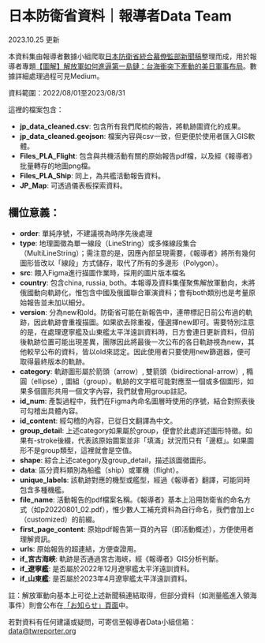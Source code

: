 # 日本防衛省資料｜報導者Data Team

2023.10.25 更新

本資料集由報導者數據小組爬取[日本防衛省統合幕僚監部新聞稿](https://www.mod.go.jp/js/press/)整理而成，用於報導者專題[【圖解】解放軍如何進逼第一島鏈：台海衝突下牽動的美日軍事布局](https://github.com/data-reporter/PLA_Path_Database/tree/main/Taiwan#:~:text=%E3%80%90%E5%9C%96%E8%A7%A3%E3%80%91%E8%A7%A3%E6%94%BE%E8%BB%8D%E5%A6%82%E4%BD%95%E9%80%B2%E9%80%BC%E7%AC%AC%E4%B8%80%E5%B3%B6%E9%8F%88%EF%BC%9A%E5%8F%B0%E6%B5%B7%E8%A1%9D%E7%AA%81%E4%B8%8B%E7%89%BD%E5%8B%95%E7%9A%84%E7%BE%8E%E6%97%A5%E8%BB%8D%E4%BA%8B%E5%B8%83%E5%B1%80)。數據詳細處理過程可見Medium。

資料範圍：2022/08/01至2023/08/31

這裡的檔案包含：
- **jp_data_cleaned.csv**: 包含所有我們爬梳的報告，將軌跡圖資化的成果。
- **jp_data_cleaned.geojson**: 檔案內容與csv一致，但更便於使用者匯入GIS軟體。
- **Files_PLA_Flight**: 包含與共機活動有關的原始報告pdf檔，以及經《報導者》批量轉存的地圖png檔。
- **Files_PLA_Ship**: 同上，為共艦活動報告資料。
- **JP_Map**: 可透過儀表板探索資料。


## 欄位意義：
- **order**: 單純序號，不建議視為時序先後處理
- **type**: 地理圖徵為單一線段（LineString）或多條線段集合（MultiLineString）；需注意的是，因應內部呈現需要，《報導者》將所有幾何圖形皆改以「線段」方式儲存，取代了所有的多邊形（Polygon）。
- **src**: 餵入Figma進行描圖作業時，採用的圖片版本檔名
- **country**: 包含china, russia, both。本報導及資料集僅聚焦解放軍動向，未將俄國動向軌跡化，惟包含中國及俄國聯合軍演資料；會有both類別也是考量原始報告並未加以細分。
- **version**: 分為new和old。防衛省可能在新報告中，連帶標記日前公布過的軌跡，因此軌跡會重複描圖。如果欲去除重複，僅選擇new即可。需要特別注意的是，在處理遼寧艦及山東艦太平洋遠訓資料時，日方會連日更新資料，但前後軌跡位置可能出現差異，團隊因此將最後一次公布的各日軌跡視為new，其他較早公布的資料，皆以old來認定。因此使用者只要使用new篩選器，便可取得最終版本的軌跡。
- **category**: 軌跡圖形屬於箭頭（arrow）, 雙箭頭（bidirectional-arrow）, 橢圓（ellipse）, 圖組（group）。軌跡的文字框可能對應至一個或多個圖形，如果多個圖形共用一個文字內容，我們就會用group註記。
- **id_num**: 產製過程中，我們在Figma內命名圖層時使用的序號，結合對照表後可勾稽出具體內容。
- **id_content**: 經勾稽的內容，已從日文翻譯為中文。
- **group_detail**: 上述category如果屬於group，便會於此處詳述圖形特徵。如果有-stroke後綴，代表該原始圖案並非「填滿」狀況而只有「邊框」。如果圖形不是group類型，這裡就會是空值。
- **shape**: 綜合上述category及group_detail，描述該圖徵圖形。
- **data**: 區分資料類別為船艦（ship）或軍機（flight）。
- **unique_labels**: 該軌跡對應的機型或艦型，經過《報導者》翻譯，可能同時包含多種機艦。
- **file_name**: 活動報告的pdf檔案名稱。《報導者》基本上沿用防衛省的命名方式（如p20220801_02.pdf），惟少數人工補充資料為自行命名，我們會加上c（customized）的前綴。
- **first_page_content**: 原始pdf報告第一頁的內容（即活動概述），方便使用者理解資訊。
- **urls**: 原始報告的超連結，方便查證用。
- **if_宮古海峽**: 軌跡是否通過宮古海峽，經《報導者》GIS分析判斷。
- **if_遼寧艦**: 是否屬於2022年12月遼寧艦太平洋遠訓資料。
- **if_山東艦**: 是否屬於2023年4月遼寧艦太平洋遠訓資料。


註：解放軍動向基本上可從上述新聞稿連結取得，但部分資料（如測量艦進入領海事件）則會公布在[「お知らせ」頁面](https://www.mod.go.jp/j/press/news/index.html)中。

若對資料有任何建議或疑問，可寄信至報導者Data小組信箱：data@twreporter.org


